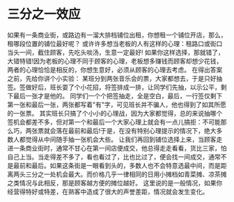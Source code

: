# 三分之一效应
如果有一条商业街，或路边有一溜大排档铺位出租，你想租一个铺位开店，那么，租哪段位置的铺位最好呢？ 
或许许多想当老板的人有这样的心理：租路口或街口当头一间，截住顾客，先吃头啖汤，生意一定最好! 
如果你这样选择，那就错了，大错特错!因为老板的心理不同于顾客的心理，老板想多赚钱而顾客却想少花钱，两者的心理恰恰是相反的，你想生意好，必须从顾客的心理去考虑。 
在得出答案之前，先给你讲个小实验： 
某班分到两张音乐会的票，大家都想去，于是只好抽签。签做好后，班长耍了个小花招，将签排成一排，让同学们先抽，以示公平，剩下最后一张才是他的。 
同学们一个个把签抽走，全是空白，最后，一行签仅剩下第一张和最后一张，两张都写着"有"字，可见班长并不骗人，他也得到了如其所愿的一张票。 
其实班长只搞了个小小的心理战，因为大家都觉得，总的来说抽哪个签机会都差不多，但对第一个和最后一个大家心理上就会有一点儿搞拒：不可能那么巧，两张票就会落在最前和最后!于是，在没有特别心理提示的情况下，绝大多数人都觉得从中间随手抽一张机会大些。 
让我们再回到铺位选择上来，当顾客走进一条商业街时，通常不甘心在第一间店便成交，他总得走走看看，货比三家，怕自己上当。当走得差不多了，看也看过了，比也比过了，便会找一间成交，通常不是最前和最后。如果这条街是一眼看到头的，多数人也不会特意选最中间，而是距离两头三分之一处机会最大。而价格几乎一律相同的日用小摊档如青菜摊、凉茶摊之类情况与此相反，那是顾客越方便的摊位越好。 
这里说的是一般情况，如果你经营得特好或特差，在熟客中造成了很大的声誉差距，情况就会发生变化。
  